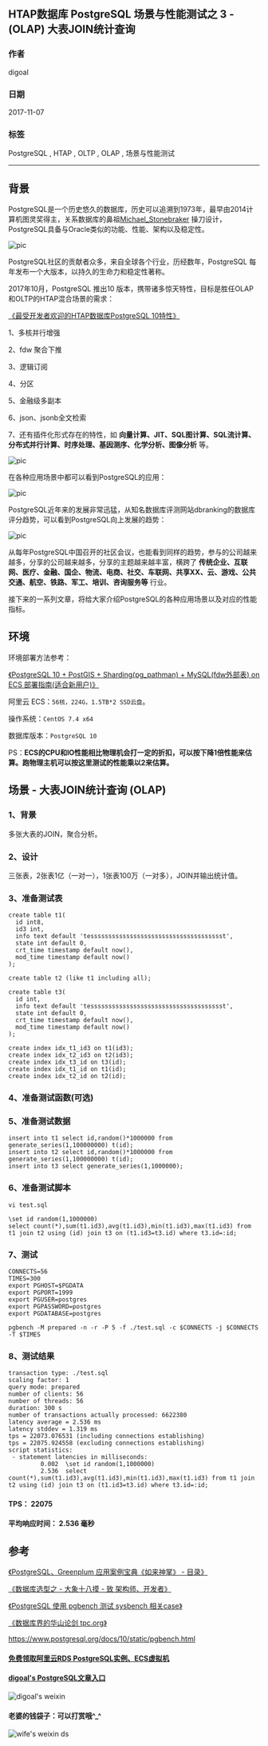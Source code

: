 ## HTAP数据库 PostgreSQL 场景与性能测试之 3 - (OLAP) 大表JOIN统计查询     
                               
### 作者              
digoal              
              
### 日期               
2017-11-07              
                
### 标签              
PostgreSQL , HTAP , OLTP , OLAP , 场景与性能测试        
                          
----                          
                           
## 背景            
PostgreSQL是一个历史悠久的数据库，历史可以追溯到1973年，最早由2014计算机图灵奖得主，关系数据库的鼻祖[Michael_Stonebraker](https://en.wikipedia.org/wiki/Michael_Stonebraker) 操刀设计，PostgreSQL具备与Oracle类似的功能、性能、架构以及稳定性。      
      
![pic](20171107_02_pic_003.jpg)        
      
PostgreSQL社区的贡献者众多，来自全球各个行业，历经数年，PostgreSQL 每年发布一个大版本，以持久的生命力和稳定性著称。      
      
2017年10月，PostgreSQL 推出10 版本，携带诸多惊天特性，目标是胜任OLAP和OLTP的HTAP混合场景的需求：      
      
[《最受开发者欢迎的HTAP数据库PostgreSQL 10特性》](../201710/20171029_01.md)      
      
1、多核并行增强      
      
2、fdw 聚合下推      
      
3、逻辑订阅      
       
4、分区      
      
5、金融级多副本      
      
6、json、jsonb全文检索      
      
7、还有插件化形式存在的特性，如 **向量计算、JIT、SQL图计算、SQL流计算、分布式并行计算、时序处理、基因测序、化学分析、图像分析** 等。      
      
![pic](20171107_02_pic_001.jpg)        
      
在各种应用场景中都可以看到PostgreSQL的应用：      
      
![pic](../201706/20170601_02_pic_002.png)        
      
PostgreSQL近年来的发展非常迅猛，从知名数据库评测网站dbranking的数据库评分趋势，可以看到PostgreSQL向上发展的趋势：      
      
![pic](20171107_02_pic_002.jpg)      
      
从每年PostgreSQL中国召开的社区会议，也能看到同样的趋势，参与的公司越来越多，分享的公司越来越多，分享的主题越来越丰富，横跨了 **传统企业、互联网、医疗、金融、国企、物流、电商、社交、车联网、共享XX、云、游戏、公共交通、航空、铁路、军工、培训、咨询服务等** 行业。      
      
接下来的一系列文章，将给大家介绍PostgreSQL的各种应用场景以及对应的性能指标。      
      
## 环境      
环境部署方法参考：      
      
[《PostgreSQL 10 + PostGIS + Sharding(pg_pathman) + MySQL(fdw外部表) on ECS 部署指南(适合新用户)》](../201710/20171018_01.md)        
      
阿里云 ECS：```56核，224G，1.5TB*2 SSD云盘```。      
      
操作系统：```CentOS 7.4 x64```      
      
数据库版本：```PostgreSQL 10```      
      
PS：**ECS的CPU和IO性能相比物理机会打一定的折扣，可以按下降1倍性能来估算。跑物理主机可以按这里测试的性能乘以2来估算。**        
      
## 场景 - 大表JOIN统计查询 (OLAP)      
      
### 1、背景      
      
多张大表的JOIN，聚合分析。  
      
### 2、设计      
      
三张表，2张表1亿（一对一），1张表100万（一对多），JOIN并输出统计值。  
      
### 3、准备测试表      
      
```  
create table t1(  
  id int8,  
  id3 int,  
  info text default 'tessssssssssssssssssssssssssssssssssssst',   
  state int default 0,   
  crt_time timestamp default now(),   
  mod_time timestamp default now()  
);  
  
create table t2 (like t1 including all);  
  
create table t3(  
  id int,  
  info text default 'tessssssssssssssssssssssssssssssssssssst',   
  state int default 0,   
  crt_time timestamp default now(),   
  mod_time timestamp default now()  
);  
  
create index idx_t1_id3 on t1(id3);  
create index idx_t2_id3 on t2(id3);  
create index idx_t3_id on t3(id);  
create index idx_t1_id on t1(id);  
create index idx_t2_id on t2(id);  
```   
      
### 4、准备测试函数(可选)      
      
### 5、准备测试数据      
      
```  
insert into t1 select id,random()*1000000 from generate_series(1,100000000) t(id);  
insert into t2 select id,random()*1000000 from generate_series(1,100000000) t(id);  
insert into t3 select generate_series(1,1000000);  
```    
      
### 6、准备测试脚本      
      
```  
vi test.sql  
  
\set id random(1,1000000)  
select count(*),sum(t1.id3),avg(t1.id3),min(t1.id3),max(t1.id3) from t1 join t2 using (id) join t3 on (t1.id3=t3.id) where t3.id=:id;   
```  
      
### 7、测试      
      
```    
CONNECTS=56    
TIMES=300    
export PGHOST=$PGDATA    
export PGPORT=1999    
export PGUSER=postgres    
export PGPASSWORD=postgres    
export PGDATABASE=postgres    
    
pgbench -M prepared -n -r -P 5 -f ./test.sql -c $CONNECTS -j $CONNECTS -T $TIMES    
```    
      
### 8、测试结果      
      
```      
transaction type: ./test.sql
scaling factor: 1
query mode: prepared
number of clients: 56
number of threads: 56
duration: 300 s
number of transactions actually processed: 6622380
latency average = 2.536 ms
latency stddev = 1.319 ms
tps = 22073.076531 (including connections establishing)
tps = 22075.924558 (excluding connections establishing)
script statistics:
 - statement latencies in milliseconds:
         0.002  \set id random(1,1000000)
         2.536  select count(*),sum(t1.id3),avg(t1.id3),min(t1.id3),max(t1.id3) from t1 join t2 using (id) join t3 on (t1.id3=t3.id) where t3.id=:id;
```      
      
#### TPS： 22075   
      
#### 平均响应时间： 2.536 毫秒      
      
## 参考      
[《PostgreSQL、Greenplum 应用案例宝典《如来神掌》 - 目录》](../201706/20170601_02.md)        
      
[《数据库选型之 - 大象十八摸 - 致 架构师、开发者》](../201702/20170209_01.md)        
      
[《PostgreSQL 使用 pgbench 测试 sysbench 相关case》](../201610/20161031_02.md)        
      
[《数据库界的华山论剑 tpc.org》](../201701/20170125_01.md)        
        
https://www.postgresql.org/docs/10/static/pgbench.html        
        
  
  
  
  
  
  
  
  
  
  
  
  
  
#### [免费领取阿里云RDS PostgreSQL实例、ECS虚拟机](https://free.aliyun.com/ "57258f76c37864c6e6d23383d05714ea")
  
  
#### [digoal's PostgreSQL文章入口](https://github.com/digoal/blog/blob/master/README.md "22709685feb7cab07d30f30387f0a9ae")
  
  
![digoal's weixin](../pic/digoal_weixin.jpg "f7ad92eeba24523fd47a6e1a0e691b59")
  
  
#### 老婆的钱袋子：可以打赏哦^_^  
![wife's weixin ds](../pic/wife_weixin_ds.jpg "acd5cce1a143ef1d6931b1956457bc9f")
  
